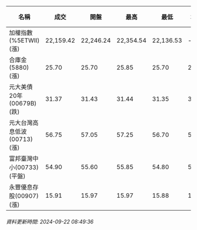 | 名稱 | 成交 | 開盤 | 最高 | 最低 | 均價 | 成交金額(億) | 昨收 | 漲跌幅 | 漲跌 | 總量 | 昨量 | 振幅 |
| -------- | -------- | -------- | -------- |-------- | -------- | -------- |-------- |-------- |-------- | -------- | -------- |-------- |
|加權指數(%5ETWII) (漲)|22,159.42|22,246.24|22,354.54|22,136.53|-|4,626.54|22,042.69|0.53%|116.73|9,617,613|0|0.99%|
|合庫金(5880) (漲)|25.70|25.70|25.85|25.70|25.74|3.61|25.65|0.19%|0.05|14,036|8,811|0.58%|
|元大美債20年(00679B) (跌)|31.37|31.43|31.44|31.35|31.38|30.33|31.49|0.38%|0.12|96,665|127,981|0.29%|
|元大台灣高息低波(00713) (漲)|56.75|57.05|57.25|56.70|56.96|6.87|56.65|0.18%|0.10|12,067|14,068|0.97%|
|富邦臺灣中小(00733) (平盤)|54.90|55.60|55.85|54.80|55.24|1.03|54.90|0.00%|0.00|1,862|1,182|1.91%|
|永豐優息存股(00907) (漲)|15.91|15.97|15.97|15.88|15.93|0.618|15.84|0.44%|0.07|3,881|1,829|0.57%|
###### 資料更新時間: 2024-09-22 08:49:36